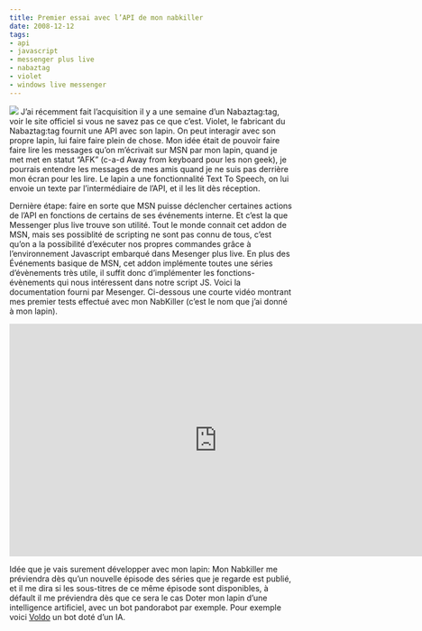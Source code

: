```yaml
---
title: Premier essai avec l’API de mon nabkiller
date: 2008-12-12
tags:
- api
- javascript
- messenger plus live
- nabaztag
- violet
- windows live messenger
---
```

<img class="thumbnail pull-left" src="/images/post/nabkiller.jpg" />
J’ai récemment fait l’acquisition il y a une semaine d’un Nabaztag:tag, voir le site officiel si vous ne savez pas ce que c’est.
Violet, le fabricant du Nabaztag:tag fournit une API avec son lapin. On peut interagir avec son propre lapin, lui faire faire plein de chose.
Mon idée était de pouvoir faire faire lire les messages qu’on m’écrivait sur MSN par mon lapin, quand je met met en statut “AFK” (c-a-d Away from keyboard pour les non geek), je pourrais entendre les messages de mes amis quand je ne suis pas derrière mon écran pour les lire.
Le lapin a une fonctionnalité Text To Speech, on lui envoie un texte par l’intermédiaire de l’API, et il les lit dès réception.

Dernière étape: faire en sorte que MSN puisse déclencher certaines actions de l’API en fonctions de certains de ses événements interne. Et c’est la que Messenger plus live trouve son utilité. Tout le monde connait cet addon de MSN, mais ses possiblité de scripting ne sont pas connu de tous, c’est qu’on a la possibilité d’exécuter nos propres commandes grâce à l’environnement Javascript embarqué dans Mesenger plus live. En plus des Événements basique de MSN, cet addon implémente toutes une séries d’évènements très utile, il suffit donc d’implémenter les fonctions-évènements qui nous intéressent dans notre script JS.
Voici la documentation fourni par Mesenger.
Ci-dessous une courte vidéo montrant mes premier tests effectué avec mon NabKiller (c’est le nom que j’ai donné à mon lapin).

<div class="video-wrapper">
    <iframe width="735" height="413" src="http://www.youtube.com/embed/4BKnJzcEGio" frameborder="0" allowfullscreen></iframe>
</div>

Idée que je vais surement développer avec mon lapin:
Mon Nabkiller me préviendra dès qu’un nouvelle épisode des séries que je regarde est publié, et il me dira si les sous-titres de ce même épisode sont disponibles, à défault il me préviendra dès que ce sera le cas
Doter mon lapin d’une intelligence artificiel, avec un bot pandorabot par exemple. Pour exemple voici [Voldo](http://sycophante.vhost.pandorabots.com/pandora/talk-oddcast?botid=a77514392e359d3d) un bot doté d’un IA.